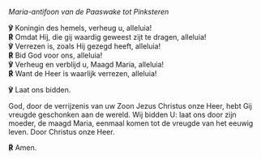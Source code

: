 *Maria-antifoon van de Paaswake tot Pinksteren*

**℣** Koningin des hemels, verheug u, alleluia!  
**℟** Omdat Hij, die gij waardig geweest zijt te dragen, alleluia!  
**℣** Verrezen is, zoals Hij gezegd heeft, alleluia!  
**℟** Bid God voor ons, alleluia!  
**℣** Verheug en verblijd u, Maagd Maria, alleluia!  
**℟** Want de Heer is waarlijk verrezen, alleluia! 

**℣** Laat ons bidden. 

God, door de verrijzenis van uw Zoon Jezus Christus onze Heer, hebt Gij vreugde geschonken aan de wereld. Wij bidden U: laat ons door zijn moeder, de maagd Maria, eenmaal komen tot de vreugde van het eeuwig leven. 
Door Christus onze Heer.  

**℟** Amen.
